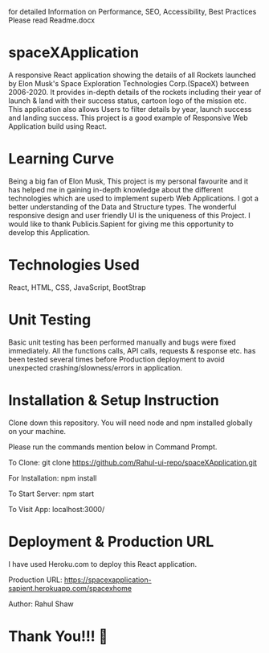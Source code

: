 for detailed Information on Performance, SEO, Accessibility, Best Practices  Please read Readme.docx

# spaceXApplication
A responsive React application showing the details of all Rockets launched by Elon Musk's Space Exploration Technologies Corp.(SpaceX) between 2006-2020.
It provides in-depth details of the rockets including their year of launch & land with their success status, cartoon logo of the mission etc. This application also allows Users to filter details by year, launch success and landing success. This project is a good example of Responsive Web Application build using React.


# Learning Curve
Being a big fan of Elon Musk, This project is my personal favourite and it has helped me in gaining in-depth knowledge about the different technologies which are used to implement superb Web Applications. I got a better understanding of the Data and Structure types. The wonderful responsive design and user friendly UI is the uniqueness of this Project. I would like to thank Publicis.Sapient for giving me this opportunity to develop this Application.

# Technologies Used
React, HTML, CSS, JavaScript, BootStrap

# Unit Testing
Basic unit testing has been performed manually and bugs were fixed immediately. All the functions calls, API calls, requests & response etc. has been tested several times before Production deployment to avoid unexpected crashing/slowness/errors in application. 

# Installation & Setup Instruction
Clone down this repository. You will need node and npm installed globally on your machine.

Please run the commands mention below in Command Prompt.

To Clone: git clone https://github.com/Rahul-ui-repo/spaceXApplication.git

For Installation: npm install

To Start Server: npm start

To Visit App: localhost:3000/

# Deployment & Production URL
I have used Heroku.com to deploy this React application.

Production URL: https://spacexapplication-sapient.herokuapp.com/spacexhome

Author: Rahul Shaw

# Thank You!!! 


